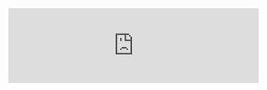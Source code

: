 <div class='fluid-width-video-wrapper'><iframe width='100%' height='auto' frameborder='0' allowfullscreen src='https://www.mnufc.com/iframe-video?brightcove_id=5761624562001&brightcove_player_id=default&brightcove_account_id=5534894110001'></iframe></div>